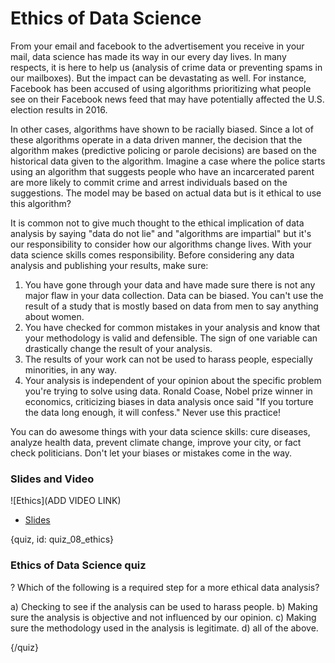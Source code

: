 # Ethics of Data Science

From your email and facebook to the advertisement you receive in your mail, data science has made its way in our every day lives. In many respects, it is here to help us (analysis of crime data or preventing spams in our mailboxes). But the impact can be devastating as well. For instance, Facebook has been accused of using algorithms prioritizing what people see on their Facebook news feed that may have potentially affected the U.S. election results in 2016. 

In other cases, algorithms have shown to be racially biased. Since a lot of these algorithms operate in a data driven manner, the decision that the algorithm makes (predictive policing or parole decisions) are based on the historical data given to the algorithm. Imagine a case where the police starts using an algorithm that suggests people who have an incarcerated parent are more likely to commit crime and arrest individuals based on the suggestions. The model may be based on actual data but is it ethical to use this algorithm?

It is common not to give much thought to the ethical implication of data analysis by saying "data do not lie" and "algorithms are impartial" but it's our responsibility to consider how our algorithms change lives. With your data science skills comes responsibility. Before considering any data analysis and publishing your results, make sure:

1. You have gone through your data and have made sure there is not any major flaw in your data collection. Data can be biased. You can't use the result of a study that is mostly based on data from men to say anything about women.
2. You have checked for common mistakes in your analysis and know that your methodology is valid and defensible. The sign of one variable can drastically change the result of your analysis.
3. The results of your work can not be used to harass people, especially minorities, in any way.
4. Your analysis is independent of your opinion about the specific problem you're trying to solve using data. Ronald Coase, Nobel prize winner in economics, criticizing biases in data analysis once said "If you torture the data long enough, it will confess." Never use this practice!

You can do awesome things with your data science skills: cure diseases, analyze health data, prevent climate change, improve your city, or fact check politicians. Don't let your biases or mistakes come in the way.


### Slides and Video

![Ethics](ADD VIDEO LINK)

* [Slides](https://docs.google.com/presentation/d/16uo-gTCdjtWjdGOxejVTIz9JdZi-Gu7lgSsNx2SdPhU/edit?usp=sharing)

{quiz, id: quiz_08_ethics}

### Ethics of Data Science quiz

? Which of the following is a required step for a more ethical data analysis?

a) Checking to see if the analysis can be used to harass people.
b) Making sure the analysis is objective and not influenced by our opinion.
c) Making sure the methodology used in the analysis is legitimate.
d) all of the above.


{/quiz}